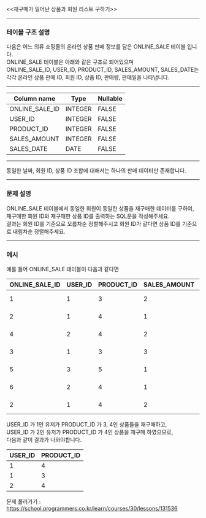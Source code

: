 <<재구매가 일어난 상품과 회원 리스트 구하기>>  

-----

### **테이블 구조 설명**  
다음은 어느 의류 쇼핑몰의 온라인 상품 판매 정보를 담은 ONLINE_SALE 테이블 입니다.  
ONLINE_SALE 테이블은 아래와 같은 구조로 되어있으며  
ONLINE_SALE_ID, USER_ID, PRODUCT_ID, SALES_AMOUNT, SALES_DATE는  
각각 온라인 상품 판매 ID, 회원 ID, 상품 ID, 판매량, 판매일을 나타냅니다.  

---

|Column name|Type|Nullable|
|---|---|---|
|ONLINE_SALE_ID|INTEGER|FALSE|
|USER_ID|INTEGER|FALSE|
|PRODUCT_ID|INTEGER|FALSE|
|SALES_AMOUNT|INTEGER|FALSE|
|SALES_DATE|DATE|FALSE|

---

동일한 날짜, 회원 ID, 상품 ID 조합에 대해서는 하나의 판매 데이터만 존재합니다.  

---
  
### **문제 설명**  
ONLINE_SALE 테이블에서 동일한 회원이 동일한 상품을 재구매한 데이터를 구하여,  
재구매한 회원 ID와 재구매한 상품 ID를 출력하는 SQL문을 작성해주세요.  
결과는 회원 ID를 기준으로 오름차순 정렬해주시고 회원 ID가 같다면 상품 ID를 기준으로 내림차순 정렬해주세요.  
  
---
  
### **예시**  
예를 들어 ONLINE_SALE 테이블이 다음과 같다면  

|ONLINE_SALE_ID|USER_ID|PRODUCT_ID|SALES_AMOUNT|SALES_DATE|
|---|---|---|---|---|
|1|1|3|2|2022-02-25|
|2|1|4|1|2022-03-01|
|4|2|4|2|2022-03-12|
|3|1|3|3|2022-03-31|
|5|3|5|1|2022-04-03|
|6|2|4|1|2022-04-06|
|2|1|4|2|2022-05-11|

USER_ID 가 1인 유저가 PRODUCT_ID 가 3, 4인 상품들을 재구매하고,  
USER_ID 가 2인 유저가 PRODUCT_ID 가 4인 상품을 재구매 하였으므로,  
다음과 같이 결과가 나와야합니다.  

|USER_ID|PRODUCT_ID|
|---|---|
|1|4|
|1|3|
|2|4|

문제 풀러가기 : https://school.programmers.co.kr/learn/courses/30/lessons/131536 
